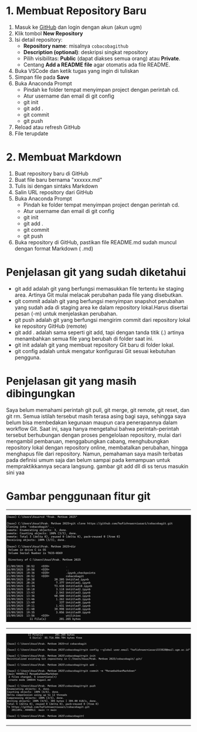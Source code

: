 # 1. Membuat Repository Baru
1. Masuk ke [GitHub](https://github.com) dan login dengan akun (akun ugm)
2. Klik tombol **New Repository**
3. Isi detail repository:
   - **Repository name**: misalnya `cobacobagithub`
   - **Description (optional)**: deskripsi singkat repository
   - Pilih visibilitas: **Public** (dapat diakses semua orang) atau **Private**.
   - Centang **Add a README file** agar otomatis ada file README.
4. Buka VSCode dan ketik tugas yang ingin di tuliskan
5. Simpan file pada **Save**
6. Buka Anaconda Prompt 
   - Pindah ke folder tempat menyimpan project dengan perintah cd.
   - Atur username dan email di git config
   - git init
   - git add .
   - git commit
   - git push
7. Reload atau refresh GitHub
8. File terupdate


# 2. Membuat Markdown
1. Buat repository baru di GitHub
2. Buat file baru bernama "xxxxxx.md"
3. Tulis isi dengan sintaks Markdown
4. Salin URL repository dari GitHub
5. Buka Anaconda Prompt
   - Pindah ke folder tempat menyimpan project dengan perintah cd.
   - Atur username dan email di git config
   - git init
   - git add .
   - git commit
   - git push
6. Buka repository di GitHub, pastikan file README.md sudah muncul dengan format Markdown ( .md)

# Penjelasan git yang sudah diketahui
   - git add adalah git yang berfungsi memasukkan file tertentu ke staging area. Artinya Git mulai melacak perubahan pada file yang disebutkan.
   - git commit adalah git yang berfungsi menyimpan snapshot perubahan yang sudah ada di staging area ke dalam repository lokal.Harus disertai pesan (-m) untuk menjelaskan perubahan.
   - git push adalah git yang berfungsi mengirim commit dari repository lokal ke repository GitHub (remote)
   - git add . adalah sama seperti git add, tapi dengan tanda titik (.) artinya menambahkan semua file yang berubah di folder saat ini.
   - git init adalah git yang membuat repository Git baru di folder lokal.
   - git config adalah untuk mengatur konfigurasi Git sesuai kebutuhan pengguna.


 # Penjelasan git yang masih dibingungkan
   
Saya belum memahami perintah git pull, git merge, git remote, git reset, dan git rm. Semua istilah tersebut masih terasa asing bagi saya, sehingga saya belum bisa membedakan kegunaan maupun cara penerapannya dalam workflow Git. Saat ini, saya hanya mengetahui bahwa perintah-perintah tersebut berhubungan dengan proses pengelolaan repository, mulai dari mengambil pembaruan, menggabungkan cabang, menghubungkan repository lokal dengan repository online, membatalkan perubahan, hingga menghapus file dari repository. Namun, pemahaman saya masih terbatas pada definisi umum saja dan belum sampai pada kemampuan untuk mempraktikkannya secara langsung.
gambar git add dll di ss terus masukin sini yaa  


# Gambar penggunaan fitur git
---
![gambar foto fitur git](./image/gambarmetkom1.png.png)

---

![gambar foto fitur git](./image/gambarmetkom2.png.png)

---